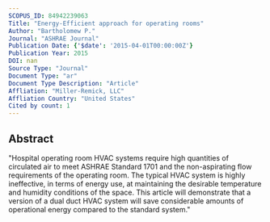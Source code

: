 ```yaml
---
SCOPUS_ID: 84942239063
Title: "Energy-Efficient approach for operating rooms"
Author: "Bartholomew P."
Journal: "ASHRAE Journal"
Publication Date: {'$date': '2015-04-01T00:00:00Z'}
Publication Year: 2015
DOI: nan
Source Type: "Journal"
Document Type: "ar"
Document Type Description: "Article"
Affliation: "Miller-Remick, LLC"
Affliation Country: "United States"
Cited by count: 1
---
```


## Abstract
"Hospital operating room HVAC systems require high quantities of circulated air to meet ASHRAE Standard 1701 and the non-aspirating flow requirements of the operating room. The typical HVAC system is highly ineffective, in terms of energy use, at maintaining the desirable temperature and humidity conditions of the space. This article will demonstrate that a version of a dual duct HVAC system will save considerable amounts of operational energy compared to the standard system."
